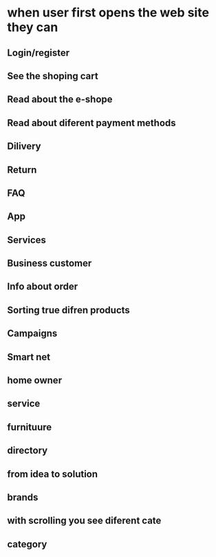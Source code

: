 #  when user first opens the web site they can 

##  **Login/register**

## **See the shoping cart**

## **Read about the e-shope**

## **Read about diferent payment methods**

## **Dilivery**

## **Return**

## **FAQ**

## **App**

## **Services**

## **Business customer**

## **Info about order**

## **Sorting true difren products**

## **Campaigns**

## **Smart net**

## **home owner**

## **service**

## **furnituure**

## **directory**

## **from idea to solution**

## **brands**

## **with scrolling you see diferent cate**

## **category**


